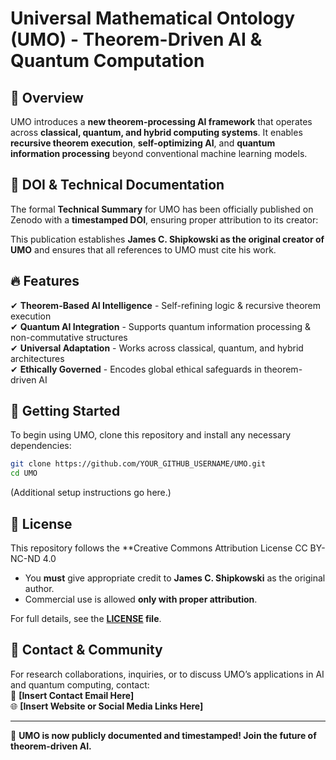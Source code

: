 # Universal Mathematical Ontology (UMO) - Theorem-Driven AI & Quantum Computation

## 🚀 Overview
UMO introduces a **new theorem-processing AI framework** that operates across **classical, quantum, and hybrid computing systems**. It enables **recursive theorem execution**, **self-optimizing AI**, and **quantum information processing** beyond conventional machine learning models.

## 📌 DOI & Technical Documentation
The formal **Technical Summary** for UMO has been officially published on Zenodo with a **timestamped DOI**, ensuring proper attribution to its creator:

This publication establishes **James C. Shipkowski as the original creator of UMO** and ensures that all references to UMO must cite his work.

## 🔥 Features
✔ **Theorem-Based AI Intelligence** - Self-refining logic & recursive theorem execution  
✔ **Quantum AI Integration** - Supports quantum information processing & non-commutative structures  
✔ **Universal Adaptation** - Works across classical, quantum, and hybrid architectures  
✔ **Ethically Governed** - Encodes global ethical safeguards in theorem-driven AI  

## 🔧 Getting Started
To begin using UMO, clone this repository and install any necessary dependencies:

```sh
git clone https://github.com/YOUR_GITHUB_USERNAME/UMO.git
cd UMO
```
(Additional setup instructions go here.)

## 📜 License
This repository follows the **Creative Commons Attribution License  CC BY-NC-ND 4.0
- You **must** give appropriate credit to **James C. Shipkowski** as the original author.    
- Commercial use is allowed **only with proper attribution**.  

For full details, see the **[LICENSE](LICENSE) file**.

## 📢 Contact & Community
For research collaborations, inquiries, or to discuss UMO’s applications in AI and quantum computing, contact:  
📧 **[Insert Contact Email Here]**  
🌐 **[Insert Website or Social Media Links Here]**

---

🚀 **UMO is now publicly documented and timestamped! Join the future of theorem-driven AI.**  
